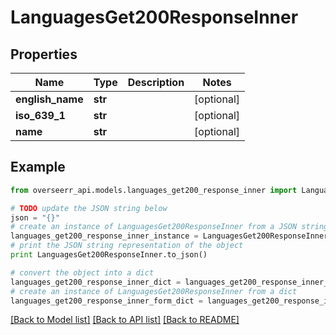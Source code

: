 # LanguagesGet200ResponseInner


## Properties
Name | Type | Description | Notes
------------ | ------------- | ------------- | -------------
**english_name** | **str** |  | [optional] 
**iso_639_1** | **str** |  | [optional] 
**name** | **str** |  | [optional] 

## Example

```python
from overseerr_api.models.languages_get200_response_inner import LanguagesGet200ResponseInner

# TODO update the JSON string below
json = "{}"
# create an instance of LanguagesGet200ResponseInner from a JSON string
languages_get200_response_inner_instance = LanguagesGet200ResponseInner.from_json(json)
# print the JSON string representation of the object
print LanguagesGet200ResponseInner.to_json()

# convert the object into a dict
languages_get200_response_inner_dict = languages_get200_response_inner_instance.to_dict()
# create an instance of LanguagesGet200ResponseInner from a dict
languages_get200_response_inner_form_dict = languages_get200_response_inner.from_dict(languages_get200_response_inner_dict)
```
[[Back to Model list]](../README.md#documentation-for-models) [[Back to API list]](../README.md#documentation-for-api-endpoints) [[Back to README]](../README.md)


